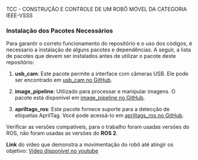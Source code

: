 TCC - CONSTRUÇÃO E CONTROLE DE UM ROBÔ MÓVEL DA CATEGORIA IEEE-VSSS

### Instalação dos Pacotes Necessários

Para garantir o correto funcionamento do repositório e o uso dos códigos, é necessario a instalação de alguns pacotes e dependências.
A seguir, a lista de pacotes que devem ser instalados antes de utilizar o pacote deste repositório:

1. **usb_cam**: Este pacote permite a interface com câmeras USB. Ele pode ser encontrado em [usb_cam no GitHub](https://github.com/ros-drivers/usb_cam).
   
2. **image_pipeline**: Utilizado para processar e manipular imagens. O pacote está disponível em [image_pipeline no GitHub](https://github.com/ros-perception/image_pipeline).

3. **apriltags_ros**: Este pacote fornece suporte para a detecção de etiquetas AprilTag. Você pode acessá-lo em [apriltags_ros no GitHub](https://github.com/RIVeR-Lab/apriltags_ros).

Verificar as versões compatíveis, para o trabalho foram usadas versões do ROS, não foram usadas as versões do **ROS 2**.

**Link** do vídeo que demonstra a movimentação do robô até atingir os objetivo: [Vídeo disponível no youtube](https://youtu.be/SbYGCr6oSyk?si=AnBbeyAIUtKmZXFq)



